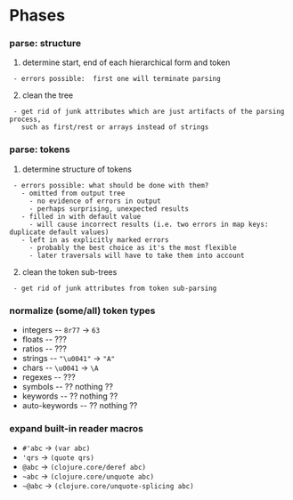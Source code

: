 # Phases #

### parse: structure ###
 
   1. determine start, end of each hierarchical form and token
   
     - errors possible:  first one will terminate parsing
 
   2. clean the tree
 
     - get rid of junk attributes which are just artifacts of the parsing process,
       such as first/rest or arrays instead of strings
 
### parse: tokens ###
 
   1. determine structure of tokens 
   
     - errors possible: what should be done with them?
       - omitted from output tree
         - no evidence of errors in output
         - perhaps surprising, unexpected results
       - filled in with default value
         - will cause incorrect results (i.e. two errors in map keys: duplicate default values)
       - left in as explicitly marked errors
         - probably the best choice as it's the most flexible
         - later traversals will have to take them into account
 
   2. clean the token sub-trees
 
     - get rid of junk attributes from token sub-parsing
 
### normalize (some/all) token types ###
 
   - integers -- `8r77` -> `63`
   - floats -- ???
   - ratios -- ???
   - strings -- `"\u0041"` -> `"A"`
   - chars -- `\u0041` -> `\A`
   - regexes -- ???
   - symbols -- ?? nothing ??
   - keywords -- ?? nothing ??
   - auto-keywords -- ?? nothing ??

### expand built-in reader macros ###
 
   - `#'abc` -> `(var abc)`
   - `'qrs` -> `(quote qrs)`
   - `@abc` -> `(clojure.core/deref abc)`
   - `~abc` -> `(clojure.core/unquote abc)`
   - `~@abc` -> `(clojure.core/unquote-splicing abc)`

